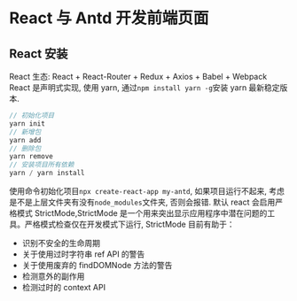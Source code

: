 # React 与 Antd 开发前端页面

## React 安装

React 生态: React + React-Router + Redux + Axios + Babel + Webpack
React 是声明式实现, 使用 yarn, 通过`npm install yarn -g`安装 yarn 最新稳定版本.

```js
// 初始化项目
yarn init
// 新增包
yarn add
// 删除包
yarn remove
// 安装项目所有依赖
yarn / yarn install
```

使用命令初始化项目`npx create-react-app my-antd`, 如果项目运行不起来, 考虑是不是上层文件夹有没有`node_modules`文件夹, 否则会报错.
默认 react 会启用严格模式 StrictMode,StrictMode 是一个用来突出显示应用程序中潜在问题的工具。严格模式检查仅在开发模式下运行, StrictMode 目前有助于：

- 识别不安全的生命周期
- 关于使用过时字符串 ref API 的警告
- 关于使用废弃的 findDOMNode 方法的警告
- 检测意外的副作用
- 检测过时的 context API
